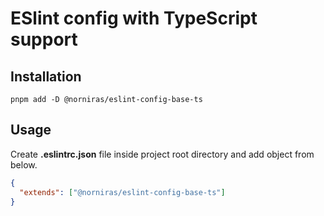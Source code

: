 # ESlint config with TypeScript support

## Installation

```shell
pnpm add -D @norniras/eslint-config-base-ts
```

## Usage

Create **.eslintrc.json** file inside project root directory and add object from below.

```json
{
  "extends": ["@norniras/eslint-config-base-ts"]
}
```